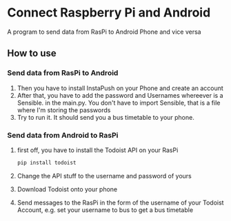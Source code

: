 # Connect Raspberry Pi and Android
A program to send data from RasPi to Android Phone and vice versa
## How to use
### Send data from RasPi to Android
1. Then you have to install InstaPush on your Phone and create an account
2. After that, you have to add the password and Usernames whereever is a Sensible.<Name> in the main.py. You don't have to import Sensible, that is a file where I'm storing the passwords
3. Try to run it. It should send you a bus timetable to your phone.

### Send data from Android to RasPi
1. first off, you have to install the Todoist API on your RasPi

    ``` bash
    pip install todoist
    ```

2. Change the API stuff to the username and password of yours
3. Download Todoist onto your phone
4. Send messages to the RasPi in the form of the username of your Todoist Account, e.g. set your username to bus to get a bus timetable
